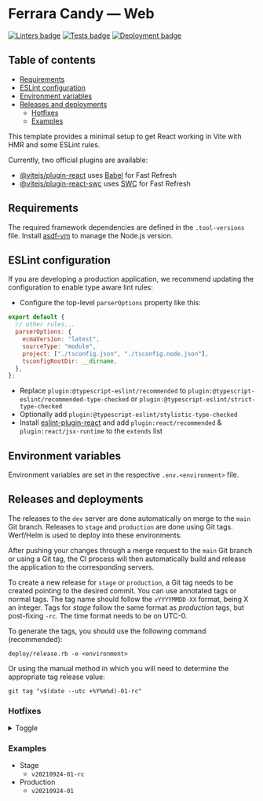 # Ferrara Candy — Web

[![Linters badge][]][Linters page]
[![Tests badge][]][Tests page]
[![Deployment badge][]][Deployment page]

<!-- omit in toc -->

## Table of contents

<!-- toc -->

- [Requirements](#requirements)
- [ESLint configuration](#eslint-configuration)
- [Environment variables](#environment-variables)
- [Releases and deployments](#releases-and-deployments)
  - [Hotfixes](#hotfixes)
  - [Examples](#examples)

<!-- tocstop -->

This template provides a minimal setup to get React working in Vite with HMR and some ESLint rules.

Currently, two official plugins are available:

- [@vitejs/plugin-react](https://github.com/vitejs/vite-plugin-react/blob/main/packages/plugin-react/README.md) uses [Babel](https://babeljs.io/) for Fast Refresh
- [@vitejs/plugin-react-swc](https://github.com/vitejs/vite-plugin-react-swc) uses [SWC](https://swc.rs/) for Fast Refresh

## Requirements

The required framework dependencies are defined in the `.tool-versions` file.
Install [asdf-vm](https://asdf-vm.com) to manage the Node.js version.

## ESLint configuration

If you are developing a production application, we recommend updating the configuration to enable type aware lint rules:

- Configure the top-level `parserOptions` property like this:

```js
export default {
  // other rules...
  parserOptions: {
    ecmaVersion: "latest",
    sourceType: "module",
    project: ["./tsconfig.json", "./tsconfig.node.json"],
    tsconfigRootDir: __dirname,
  },
};
```

- Replace `plugin:@typescript-eslint/recommended` to `plugin:@typescript-eslint/recommended-type-checked` or `plugin:@typescript-eslint/strict-type-checked`
- Optionally add `plugin:@typescript-eslint/stylistic-type-checked`
- Install [eslint-plugin-react](https://github.com/jsx-eslint/eslint-plugin-react) and add `plugin:react/recommended` & `plugin:react/jsx-runtime` to the `extends` list

## Environment variables

Environment variables are set in the respective `.env.<environment>` file.

## Releases and deployments

The releases to the `dev` server are done automatically on merge to the
`main` Git branch. Releases to `stage` and `production` are done using Git
tags. Werf/Helm is used to deploy into these environments.

After pushing your changes through a merge request to the `main` Git branch
or using a Git tag, the CI process will then automatically build and release
the application to the corresponding servers.

To create a new release for `stage` or `production`, a Git tag needs to be
created pointing to the desired commit. You can use annotated tags or normal
tags. The tag name should follow the `vYYYYMMDD-XX` format, being X an integer.
Tags for _stage_ follow the same format as _production_ tags, but post-fixing
`-rc`. The time format needs to be on UTC-0.

To generate the tags, you should use the following command (recommended):

```shell
deploy/release.rb -e <environment>
```

Or using the manual method in which you will need to determine the appropriate
tag release value:

```shell
git tag "v$(date --utc +%Y%m%d)-01-rc"
```

### Hotfixes

<!-- markdownlint-disable no-inline-html -->
<details>
<summary>Toggle</summary>
<!-- markdownlint-enable no-inline-html -->

Pull from the remote:

```shell
git fetch --tags
```

Use the release (stage or production) tag as the new base:

```shell
git checkout v20YYMMDD-xx-rc
```

Create or checkout the hotfix branch:

```shell
git checkout -b hotfix/stage
```

Bring the commits you need:

```shell
git cherry-pick xxxxxxx
```

Push your changes:

```shell
git push origin hotfix/stage
```

Create and push the tag:

```shell
deploy/release.rb -e <environment> --push
```

Or doing it manually:

```shell
git tag "v$(date --utc +%Y%m%d)-01-rc"
git push origin "v$(date --utc +%Y%m%d)-01-rc"
```

<!-- markdownlint-disable-next-line no-inline-html -->
</details>

### Examples

- Stage
  - `v20210924-01-rc`
- Production
  - `v20210924-01`

<!--- Links: preserve this section at the bottom -->

[Linters badge]: https://github.com/ampagency/ferrara-candy-web/actions/workflows/lint.yml/badge.svg
[Linters page]: https://github.com/ampagency/ferrara-candy-web/actions/workflows/lint.yml
[Tests badge]: https://github.com/ampagency/ferrara-candy-web/actions/workflows/test.yml/badge.svg
[Tests page]: https://github.com/ampagency/ferrara-candy-web/actions/workflows/test.yml
[Deployment badge]: https://github.com/ampagency/ferrara-candy-web/actions/workflows/deploy.yml/badge.svg
[Deployment page]: https://github.com/ampagency/ferrara-candy-web/actions/workflows/deploy.yml
